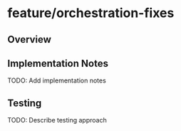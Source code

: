 # feature/orchestration-fixes

## Overview




## Implementation Notes
TODO: Add implementation notes

## Testing
TODO: Describe testing approach
